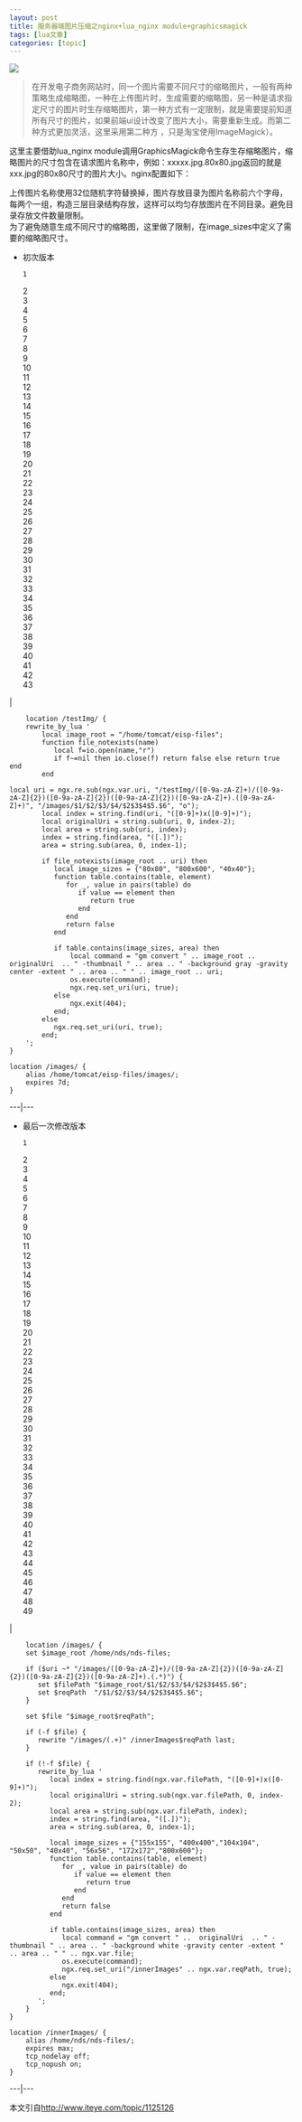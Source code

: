 ```yaml
---
layout: post
title: 服务器端图片压缩之nginx+lua_nginx module+graphicsmagick 
tags: [lua文章]
categories: [topic]
---
```

![](https://xydcom.cn//images/banner/banner_12.jpg)

>
> 在开发电子商务网站时，同一个图片需要不同尺寸的缩略图片，一般有两种策略生成缩略图，一种在上传图片时，生成需要的缩略图，另一种是请求指定尺寸的图片时生存缩略图片，第一种方式有一定限制，就是需要提前知道所有尺寸的图片，如果前端ui设计改变了图片大小，需要重新生成。而第二种方式更加灵活，这里采用第二种方
> ，只是淘宝使用ImageMagick）。

这里主要借助lua_nginx
module调用GraphicsMagick命令生存生存缩略图片，缩略图片的尺寸包含在请求图片名称中，例如：xxxxx.jpg.80x80.jpg返回的就是xxx.jpg的80x80尺寸的图片大小。nginx配置如下：

上传图片名称使用32位随机字符替换掉，图片存放目录为图片名称前六个字母，每两个一组，构造三层目录结构存放，这样可以均匀存放图片在不同目录。避免目录存放文件数量限制。  
为了避免随意生成不同尺寸的缩略图，这里做了限制，在image_sizes中定义了需要的缩略图尺寸。

  * 初次版本
    
        1  
    2  
    3  
    4  
    5  
    6  
    7  
    8  
    9  
    10  
    11  
    12  
    13  
    14  
    15  
    16  
    17  
    18  
    19  
    20  
    21  
    22  
    23  
    24  
    25  
    26  
    27  
    28  
    29  
    30  
    31  
    32  
    33  
    34  
    35  
    36  
    37  
    38  
    39  
    40  
    41  
    42  
    43  
    

|

    
        location /testImg/ {    
        rewrite_by_lua '    
            local image_root = "/home/tomcat/eisp-files";    
            function file_notexists(name)    
               local f=io.open(name,"r")    
               if f~=nil then io.close(f) return false else return true end    
            end    
      
    local uri = ngx.re.sub(ngx.var.uri, "/testImg/([0-9a-zA-Z]+)/([0-9a-zA-Z]{2})([0-9a-zA-Z]{2})([0-9a-zA-Z]{2})([0-9a-zA-Z]+).([0-9a-zA-Z]+)", "/images/$1/$2/$3/$4/$2$3$4$5.$6", "o");    
            local index = string.find(uri, "([0-9]+)x([0-9]+)");    
            local originalUri = string.sub(uri, 0, index-2);    
            local area = string.sub(uri, index);    
            index = string.find(area, "([.])");    
            area = string.sub(area, 0, index-1);    
      
            if file_notexists(image_root .. uri) then    
               local image_sizes = {"80x80", "800x600", "40x40"};    
               function table.contains(table, element)    
                  for _, value in pairs(table) do    
                     if value == element then    
                        return true    
                     end    
                  end    
                  return false    
               end    
      
               if table.contains(image_sizes, area) then    
                   local command = "gm convert " .. image_root ..  originalUri  .. " -thumbnail " .. area .. " -background gray -gravity center -extent " .. area .. " " .. image_root .. uri;    
                   os.execute(command);    
                   ngx.req.set_uri(uri, true);    
               else    
                   ngx.exit(404);    
               end;    
            else    
               ngx.req.set_uri(uri, true);    
            end;    
        ';    
    }    
      
    location /images/ {    
        alias /home/tomcat/eisp-files/images/;    
        expires 7d;    
    }  
      
  
---|---  
  * 最后一次修改版本
    
        1  
    2  
    3  
    4  
    5  
    6  
    7  
    8  
    9  
    10  
    11  
    12  
    13  
    14  
    15  
    16  
    17  
    18  
    19  
    20  
    21  
    22  
    23  
    24  
    25  
    26  
    27  
    28  
    29  
    30  
    31  
    32  
    33  
    34  
    35  
    36  
    37  
    38  
    39  
    40  
    41  
    42  
    43  
    44  
    45  
    46  
    47  
    48  
    49  
    

|

    
        location /images/ {    
        set $image_root /home/nds/nds-files;    
      
        if ($uri ~* "/images/([0-9a-zA-Z]+)/([0-9a-zA-Z]{2})([0-9a-zA-Z]{2})([0-9a-zA-Z]{2})([0-9a-zA-Z]+).(.*)") {    
           set $filePath "$image_root/$1/$2/$3/$4/$2$3$4$5.$6";    
           set $reqPath  "/$1/$2/$3/$4/$2$3$4$5.$6";    
        }    
      
        set $file "$image_root$reqPath";    
      
        if (-f $file) {    
           rewrite "/images/(.+)" /innerImages$reqPath last;    
        }    
      
        if (!-f $file) {    
           rewrite_by_lua '    
              local index = string.find(ngx.var.filePath, "([0-9]+)x([0-9]+)");    
              local originalUri = string.sub(ngx.var.filePath, 0, index-2);    
              local area = string.sub(ngx.var.filePath, index);    
              index = string.find(area, "([.])");    
              area = string.sub(area, 0, index-1);    
      
              local image_sizes = {"155x155", "400x400","104x104", "50x50", "40x40", "56x56", "172x172","800x600"};    
              function table.contains(table, element)    
                 for _, value in pairs(table) do    
                    if value == element then    
                       return true    
                    end    
                 end    
                 return false    
              end    
      
              if table.contains(image_sizes, area) then    
                 local command = "gm convert " ..  originalUri  .. " -thumbnail " .. area .. " -background white -gravity center -extent " .. area .. " " .. ngx.var.file;    
                 os.execute(command);    
                 ngx.req.set_uri("/innerImages" .. ngx.var.reqPath, true);    
              else    
                 ngx.exit(404);    
              end;    
           ';    
        }    
    }    
      
    location /innerImages/ {    
        alias /home/nds/nds-files/;    
        expires max;     
        tcp_nodelay off;     
        tcp_nopush on;    
    }  
      
  
---|---  

本文引自<http://www.iteye.com/topic/1125126>